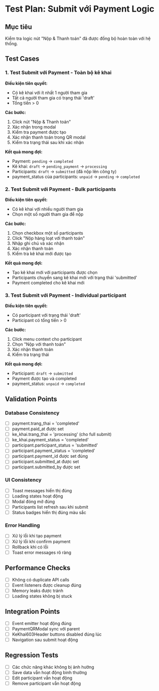 # Test Plan: Submit với Payment Logic

## Mục tiêu
Kiểm tra logic nút "Nộp & Thanh toán" đã được đồng bộ hoàn toàn với hệ thống.

## Test Cases

### 1. Test Submit với Payment - Toàn bộ kê khai

**Điều kiện tiên quyết:**
- Có kê khai với ít nhất 1 người tham gia
- Tất cả người tham gia có trạng thái 'draft'
- Tổng tiền > 0

**Các bước:**
1. Click nút "Nộp & Thanh toán"
2. Xác nhận trong modal
3. Kiểm tra payment được tạo
4. Xác nhận thanh toán trong QR modal
5. Kiểm tra trạng thái sau khi xác nhận

**Kết quả mong đợi:**
- Payment: `pending` → `completed`
- Kê khai: `draft` → `pending_payment` → `processing`
- Participants: `draft` → `submitted` (đã nộp lên công ty)
- payment_status của participants: `unpaid` → `pending` → `completed`

### 2. Test Submit với Payment - Bulk participants

**Điều kiện tiên quyết:**
- Có kê khai với nhiều người tham gia
- Chọn một số người tham gia để nộp

**Các bước:**
1. Chọn checkbox một số participants
2. Click "Nộp hàng loạt với thanh toán"
3. Nhập ghi chú và xác nhận
4. Xác nhận thanh toán
5. Kiểm tra kê khai mới được tạo

**Kết quả mong đợi:**
- Tạo kê khai mới với participants được chọn
- Participants chuyển sang kê khai mới với trạng thái 'submitted'
- Payment completed cho kê khai mới

### 3. Test Submit với Payment - Individual participant

**Điều kiện tiên quyết:**
- Có participant với trạng thái 'draft'
- Participant có tổng tiền > 0

**Các bước:**
1. Click menu context cho participant
2. Chọn "Nộp với thanh toán"
3. Xác nhận thanh toán
4. Kiểm tra trạng thái

**Kết quả mong đợi:**
- Participant: `draft` → `submitted`
- Payment được tạo và completed
- payment_status: `unpaid` → `completed`

## Validation Points

### Database Consistency
- [ ] payment.trang_thai = 'completed'
- [ ] payment.paid_at được set
- [ ] ke_khai.trang_thai = 'processing' (cho full submit)
- [ ] ke_khai.payment_status = 'completed'
- [ ] participant.participant_status = 'submitted'
- [ ] participant.payment_status = 'completed'
- [ ] participant.payment_id được set đúng
- [ ] participant.submitted_at được set
- [ ] participant.submitted_by được set

### UI Consistency
- [ ] Toast messages hiển thị đúng
- [ ] Loading states hoạt động
- [ ] Modal đóng mở đúng
- [ ] Participants list refresh sau khi submit
- [ ] Status badges hiển thị đúng màu sắc

### Error Handling
- [ ] Xử lý lỗi khi tạo payment
- [ ] Xử lý lỗi khi confirm payment
- [ ] Rollback khi có lỗi
- [ ] Toast error messages rõ ràng

## Performance Checks
- [ ] Không có duplicate API calls
- [ ] Event listeners được cleanup đúng
- [ ] Memory leaks được tránh
- [ ] Loading states không bị stuck

## Integration Points
- [ ] Event emitter hoạt động đúng
- [ ] PaymentQRModal sync với parent
- [ ] KeKhai603Header buttons disabled đúng lúc
- [ ] Navigation sau submit hoạt động

## Regression Tests
- [ ] Các chức năng khác không bị ảnh hưởng
- [ ] Save data vẫn hoạt động bình thường
- [ ] Edit participant vẫn hoạt động
- [ ] Remove participant vẫn hoạt động
